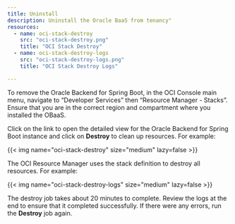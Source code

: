 ```yaml
---
title: Uninstall
description: Uninstall the Oracle BaaS from tenancy"
resources:
  - name: oci-stack-destroy
    src: "oci-stack-destroy.png"
    title: "OCI Stack Destroy"
  - name: oci-stack-destroy-logs
    src: "oci-stack-destroy-logs.png"
    title: "OCI Stack Destroy Logs"

---
```


To remove the Oracle Backend for Spring Boot, in the OCI Console main menu, navigate to “Developer Services” then “Resource Manager - Stacks”. Ensure that you are in the correct region and compartment where you installed the OBaaS.

Click on the link to open the detailed view for the Oracle Backend for Spring Boot instance and click on **Destroy** to clean up resources. For example:

<!-- spellchecker-disable -->
{{< img name="oci-stack-destroy" size="medium" lazy=false >}}
<!-- spellchecker-enable -->

The OCI Resource Manager uses the stack definition to destroy all resources. For example:

<!-- spellchecker-disable -->
{{< img name="oci-stack-destroy-logs" size="medium" lazy=false >}}
<!-- spellchecker-enable -->

The destroy job takes about 20 minutes to complete. Review the logs at the end to ensure that it completed successfully. If there were any errors, run the **Destroy** job again.
